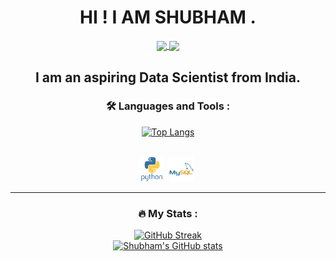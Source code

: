 <h1 align="center">HI ! I AM SHUBHAM .</h1>

<div id="badges" align='center'>
  <a href="https://www.linkedin.com/in/shubham3279/">
  <img src = "https://img.shields.io/badge/LinkedIn-white?logo=linkedin&logoColor=black&style=for-the-badge" align="center">
  </a>
  <a href="https://www.kaggle.com/shubham3279">
  <img src = "https://img.shields.io/badge/Kaggle-white?logo=kaggle&logoColor=black&style=for-the-badge" align="center">
  </a>  
<div>
  

  I am an aspiring Data Scientist  from India.  
---
  
  ### :hammer_and_wrench: Languages  and Tools :
  [![Top Langs](https://github-readme-stats.vercel.app/api/top-langs/?username=shubham3279&layout=compact&theme=vision-friendly-dark)](https://github.com/shubham3279/github-readme-stats)
  <br>
  <br>
  <div>
    <img src="https://github.com/devicons/devicon/blob/master/icons/python/python-original-wordmark.svg" title="Python" alt="Python" width="40" height="40"/>&nbsp;
    <img src="https://github.com/devicons/devicon/blob/master/icons/mysql/mysql-original-wordmark.svg" title="MySQL" alt="MySQL" width="40" height="40"/>&nbsp;
  </div>
  
 
  
---
  ### :fire: My Stats :
  [![GitHub Streak](http://github-readme-streak-stats.herokuapp.com?user=shubham3279&theme=blueberry&hide_border=true&date_format=M%20j%5B%2C%20Y%5D)](https://git.io/streak-stats)
  <br>
  [![Shubham's GitHub stats](https://github-readme-stats.vercel.app/api?username=shubham3279)](https://github.com/shubham3279/github-readme-stats)
  
  


  
  
